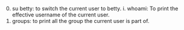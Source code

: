 0. su betty: to switch the current user to betty.
i. whoami: To print the effective username of the current user.
2. groups: to print all the group the current user is part of.
